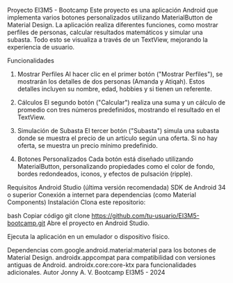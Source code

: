 Proyecto EI3M5 - Bootcamp
Este proyecto es una aplicación Android que implementa varios botones personalizados utilizando MaterialButton de Material Design. La aplicación realiza diferentes funciones, como mostrar perfiles de personas, calcular resultados matemáticos y simular una subasta. Todo esto se visualiza a través de un TextView, mejorando la experiencia de usuario.

Funcionalidades
1. Mostrar Perfiles
Al hacer clic en el primer botón ("Mostrar Perfiles"), se mostrarán los detalles de dos personas (Amanda y Atiqah). Estos detalles incluyen su nombre, edad, hobbies y si tienen un referente.

2. Cálculos
El segundo botón ("Calcular") realiza una suma y un cálculo de promedio con tres números predefinidos, mostrando el resultado en el TextView.

3. Simulación de Subasta
El tercer botón ("Subasta") simula una subasta donde se muestra el precio de un artículo según una oferta. Si no hay oferta, se muestra un precio mínimo predefinido.

4. Botones Personalizados
Cada botón está diseñado utilizando MaterialButton, personalizando propiedades como el color de fondo, bordes redondeados, iconos, y efectos de pulsación (ripple).

Requisitos
Android Studio (última versión recomendada)
SDK de Android 34 o superior
Conexión a internet para dependencias (como Material Components)
Instalación
Clona este repositorio:

bash
Copiar código
git clone https://github.com/tu-usuario/EI3M5-bootcamp.git
Abre el proyecto en Android Studio.

Ejecuta la aplicación en un emulador o dispositivo físico.

Dependencias
com.google.android.material:material para los botones de Material Design.
androidx.appcompat para compatibilidad con versiones antiguas de Android.
androidx.core:core-ktx para funcionalidades adicionales.
Autor
Jonny A. V.
Bootcamp EI3M5 - 2024

